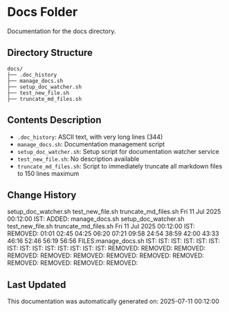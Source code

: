<!-- filepath: /home/michaelnewham/Projects/create_python_project/scripts/docs/aboutthisfolder.md -->
# Docs Folder

Documentation for the docs directory.

## Directory Structure

```
docs/
├── .doc_history
├── manage_docs.sh
├── setup_doc_watcher.sh
├── test_new_file.sh
├── truncate_md_files.sh
```

## Contents Description

- `.doc_history`: ASCII text, with very long lines (344)
- `manage_docs.sh`: Documentation management script
- `setup_doc_watcher.sh`: Setup script for documentation watcher service
- `test_new_file.sh`: No description available
- `truncate_md_files.sh`: Script to immediately truncate all markdown files to 150 lines maximum

## Change History

setup_doc_watcher.sh
test_new_file.sh
truncate_md_files.sh
Fri 11 Jul 2025 00:12:00 IST: ADDED: manage_docs.sh setup_doc_watcher.sh test_new_file.sh truncate_md_files.sh 
Fri 11 Jul 2025 00:12:00 IST: REMOVED:              01:01 02:45 04:25 06:20 07:21 09:58 24:54 38:59 42:00 43:33 46:16 52:46 56:19 56:56 FILES:manage_docs.sh IST: IST: IST: IST: IST: IST: IST: IST: IST: IST: IST: IST: IST: IST: REMOVED: REMOVED: REMOVED: REMOVED: REMOVED: REMOVED: REMOVED: REMOVED: REMOVED: REMOVED: REMOVED: REMOVED: REMOVED: 

## Last Updated

This documentation was automatically generated on: 2025-07-11 00:12:00
